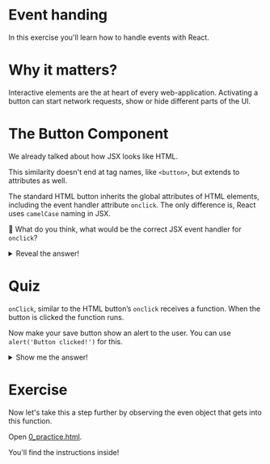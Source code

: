 # Event handing

In this exercise you'll learn how to handle events with React.

# Why it matters?

Interactive elements are the at heart of every web-application. Activating a button can start network requests, show or hide different parts of the UI.

# The Button Component
We already talked about how JSX looks like HTML.

This similarity doesn't end at tag names, like `<button>`, but extends to attributes as well.

The standard HTML button inherits the global attributes of HTML elements, including the event handler attribute `onclick`. The only difference is, React uses `camelCase` naming in JSX.

💭 What do you think, what would be the correct JSX event handler for `onclick`?

<details>

  You guessed right, it’s `onClick`!

  <summary>Reveal the answer!</summary>
</details>

# Quiz

`onClick`, similar to the HTML button’s `onclick` receives a function. When the button is clicked the function runs.

Now make your save button show an alert to the user. You can use `alert('Button clicked!')` for this.

<details>

  ```
  function SaveButton () {
    return <button onClick={() => alert('Button clicked!')}>Save</button>
  }
  ```
  <summary>Show me the answer!</summary>
</details>

# Exercise

Now let's take this a step further by observing the even object that gets into this function.

Open [0_practice.html](0_practice.html).

You'll find the instructions inside!